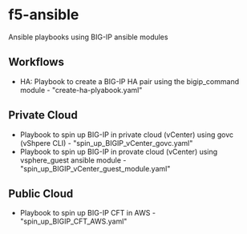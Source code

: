 # f5-ansible
Ansible playbooks using BIG-IP ansible modules

Workflows
---------
- HA: Playbook to create a BIG-IP HA pair using the bigip_command module - "create-ha-plyabook.yaml"

Private Cloud
-------------
- Playbook to spin up BIG-IP in private cloud (vCenter) using govc (vShpere CLI) - "spin_up_BIGIP_vCenter_govc.yaml"
- Playbook to spin up BIG-IP in provate cloud (vCenter) using vsphere_guest ansible module - "spin_up_BIGIP_vCenter_guest_module.yaml"

Public Cloud
------------
- Playbook to spin up BIG-IP CFT in AWS - "spin_up_BIGIP_CFT_AWS.yaml"
